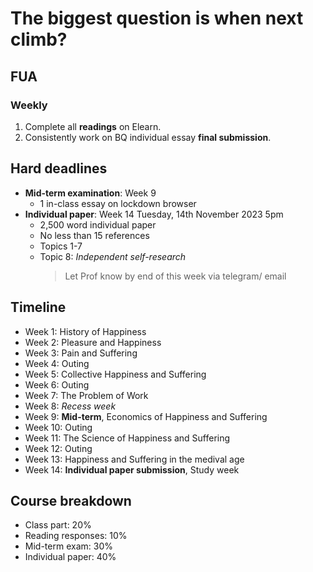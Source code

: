 # The biggest question is when next climb?

## FUA 

### Weekly

1. Complete all **readings** on Elearn.
2. Consistently work on BQ individual essay **final submission**.

## Hard deadlines

* **Mid-term examination**: Week 9
    * 1 in-class essay on lockdown browser
* **Individual paper**: Week 14 Tuesday, 14th November 2023 5pm 
    * 2,500 word individual paper
    * No less than 15 references
    * Topics 1-7
    * Topic 8: *Independent self-research*
        > Let Prof know by end of this week via telegram/ email

## Timeline

* Week 1: History of Happiness
* Week 2: Pleasure and Happiness
* Week 3: Pain and Suffering
* Week 4: Outing
* Week 5: Collective Happiness and Suffering
* Week 6: Outing
* Week 7: The Problem of Work
* Week 8: *Recess week*
* Week 9: **Mid-term**, Economics of Happiness and Suffering
* Week 10: Outing
* Week 11: The Science of Happiness and Suffering
* Week 12: Outing
* Week 13: Happiness and Suffering in the medival age
* Week 14: **Individual paper submission**, Study week

## Course breakdown

* Class part: 20%
* Reading responses: 10%
* Mid-term exam: 30%
* Individual paper: 40%
